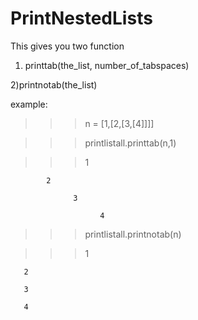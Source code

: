 PrintNestedLists
================
This gives you two function

1) printtab(the_list, number_of_tabspaces)

2)printnotab(the_list)

example:

>>> n = [1,[2,[3,[4]]]]

>>>printlistall.printtab(n,1)

>>> 1

            2

                  3

                        4

>>>printlistall.printnotab(n)

>>>1

       2

       3

       4

